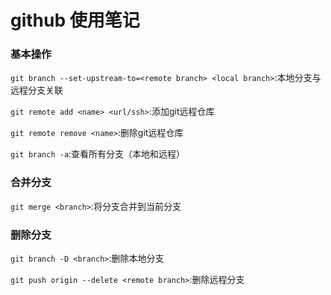 # github 使用笔记

### 基本操作
`git branch --set-upstream-to=<remote branch> <local branch>`:本地分支与远程分支关联

`git remote add <name> <url/ssh>`:添加git远程仓库

`git remote remove <name>`:删除git远程仓库

`git branch -a`:查看所有分支（本地和远程）

### 合并分支
`git merge <branch>`:将分支合并到当前分支
### 删除分支
`git branch -D <branch>`:删除本地分支

`git push origin --delete <remote branch>`:删除远程分支
